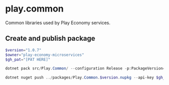 # play.common
Common libraries used by Play Economy services.

## Create and publish package
```powershell
$version="1.0.7"
$owner="play-economy-microservices"
$gh_pat="[PAT HERE]"

dotnet pack src/Play.Common/ --configuration Release -p:PackageVersion=$version -p:RepositoryUrl=https://github.com/$owner/play.common -o ../packages

dotnet nuget push ../packages/Play.Common.$version.nupkg --api-key $gh_pat --source "github"
```